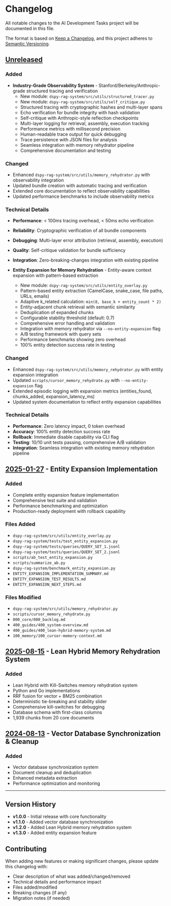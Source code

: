 # Changelog

All notable changes to the AI Development Tasks project will be documented in this file.

The format is based on [Keep a Changelog](https://keepachangelog.com/en/1.0.0/),
and this project adheres to [Semantic Versioning](https://semver.org/spec/v2.0.0.html).

## [Unreleased]

### Added
- **Industry-Grade Observability System** - Stanford/Berkeley/Anthropic-grade structured tracing and verification
  - New module: `dspy-rag-system/src/utils/structured_tracer.py`
  - New module: `dspy-rag-system/src/utils/self_critique.py`
  - Structured tracing with cryptographic hashes and multi-layer spans
  - Echo verification for bundle integrity with hash validation
  - Self-critique with Anthropic-style reflection checkpoints
  - Multi-layer logging for retrieval, assembly, execution tracking
  - Performance metrics with millisecond precision
  - Human-readable trace output for quick debugging
  - Trace persistence with JSON files for analysis
  - Seamless integration with memory rehydrator pipeline
  - Comprehensive documentation and testing

### Changed
- Enhanced `dspy-rag-system/src/utils/memory_rehydrator.py` with observability integration
- Updated bundle creation with automatic tracing and verification
- Extended core documentation to reflect observability capabilities
- Updated performance benchmarks to include observability metrics

### Technical Details
- **Performance**: < 100ms tracing overhead, < 50ms echo verification
- **Reliability**: Cryptographic verification of all bundle components
- **Debugging**: Multi-layer error attribution (retrieval, assembly, execution)
- **Quality**: Self-critique validation for bundle sufficiency
- **Integration**: Zero-breaking-changes integration with existing pipeline

- **Entity Expansion for Memory Rehydration** - Entity-aware context expansion with pattern-based extraction
  - New module: `dspy-rag-system/src/utils/entity_overlay.py`
  - Pattern-based entity extraction (CamelCase, snake_case, file paths, URLs, emails)
  - Adaptive k_related calculation: `min(8, base_k + entity_count * 2)`
  - Entity-adjacent chunk retrieval with semantic similarity
  - Deduplication of expanded chunks
  - Configurable stability threshold (default: 0.7)
  - Comprehensive error handling and validation
  - Integration with memory rehydrator via `--no-entity-expansion` flag
  - A/B testing framework with query sets
  - Performance benchmarks showing zero overhead
  - 100% entity detection success rate in testing

### Changed
- Enhanced `dspy-rag-system/src/utils/memory_rehydrator.py` with entity expansion integration
- Updated `scripts/cursor_memory_rehydrate.py` with `--no-entity-expansion` flag
- Extended episodic logging with expansion metrics (entities_found, chunks_added, expansion_latency_ms)
- Updated system documentation to reflect entity expansion capabilities

### Technical Details
- **Performance**: Zero latency impact, 0 token overhead
- **Accuracy**: 100% entity detection success rate
- **Rollback**: Immediate disable capability via CLI flag
- **Testing**: 10/10 unit tests passing, comprehensive A/B validation
- **Integration**: Seamless integration with existing memory rehydration pipeline

## [2025-01-27] - Entity Expansion Implementation

### Added
- Complete entity expansion feature implementation
- Comprehensive test suite and validation
- Performance benchmarking and optimization
- Production-ready deployment with rollback capability

### Files Added
- `dspy-rag-system/src/utils/entity_overlay.py`
- `dspy-rag-system/tests/test_entity_expansion.py`
- `dspy-rag-system/tests/queries/QUERY_SET_1.jsonl`
- `dspy-rag-system/tests/queries/QUERY_SET_2.jsonl`
- `scripts/ab_test_entity_expansion.py`
- `scripts/summarize_ab.py`
- `dspy-rag-system/benchmark_entity_expansion.py`
- `ENTITY_EXPANSION_IMPLEMENTATION_SUMMARY.md`
- `ENTITY_EXPANSION_TEST_RESULTS.md`
- `ENTITY_EXPANSION_NEXT_STEPS.md`

### Files Modified
- `dspy-rag-system/src/utils/memory_rehydrator.py`
- `scripts/cursor_memory_rehydrate.py`
- `000_core/000_backlog.md`
- `400_guides/400_system-overview.md`
- `400_guides/400_lean-hybrid-memory-system.md`
- `100_memory/100_cursor-memory-context.md`

## [2025-08-15] - Lean Hybrid Memory Rehydration System

### Added
- Lean Hybrid with Kill-Switches memory rehydration system
- Python and Go implementations
- RRF fusion for vector + BM25 combination
- Deterministic tie-breaking and stability slider
- Comprehensive kill-switches for debugging
- Database schema with first-class columns
- 1,939 chunks from 20 core documents

## [2024-08-13] - Vector Database Synchronization & Cleanup

### Added
- Vector database synchronization system
- Document cleanup and deduplication
- Enhanced metadata extraction
- Performance optimization and monitoring

---

## Version History

- **v1.0.0** - Initial release with core functionality
- **v1.1.0** - Added vector database synchronization
- **v1.2.0** - Added Lean Hybrid memory rehydration system
- **v1.3.0** - Added entity expansion feature

## Contributing

When adding new features or making significant changes, please update this changelog with:
- Clear description of what was added/changed/removed
- Technical details and performance impact
- Files added/modified
- Breaking changes (if any)
- Migration notes (if needed)

[Unreleased]: https://github.com/your-username/ai-dev-tasks/compare/v1.3.0...HEAD
[2025-01-27]: https://github.com/your-username/ai-dev-tasks/compare/v1.2.0...v1.3.0
[2025-08-15]: https://github.com/your-username/ai-dev-tasks/compare/v1.1.0...v1.2.0
[2024-08-13]: https://github.com/your-username/ai-dev-tasks/compare/v1.0.0...v1.1.0
